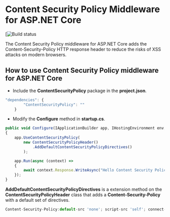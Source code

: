 # Content Security Policy Middleware for ASP.NET Core

[![Build status](https://erwindevreugd.visualstudio.com/_apis/public/build/definitions/566f2eff-9991-4643-9a77-4e84bdb1cd31/1/badge)

The Content Security Policy middleware for ASP.NET Core adds the Content-Security-Policy HTTP response header to reduce the risks of XSS attacks on modern browsers.

How to use Content Security Policy middleware for ASP.NET Core
--------------------------------
* Include the **ContentSecurityPolicy** package in the **project.json**.
```Javascript
"dependencies": {
        "ContentSecurityPolicy": ""
    }
```
* Modify the **Configure** method in **startup.cs**.
```Javascript
public void Configure(IApplicationBuilder app, IHostingEnvironment env, ILoggerFactory loggerFactory)
{
    app.UseContentSecurityPolicy(
        new ContentSecurityPolicyHeader()
            .AddDefaultContentSecurityPolicyDirectives()
        );

    app.Run(async (context) =>
    {
        await context.Response.WriteAsync("Hello Content Security Policy!");
    });
}
```
**AddDefaultContentSecurityPolicyDirectives** is a extension method on the **ContentSecurityPolicyHeader** class that adds a **Content-Security-Policy** with a default set of directives.
```Javascript
Content-Security-Policy:default-src 'none'; script-src 'self'; connect-src 'self'; img-src 'self'; style-src 'self';
```
